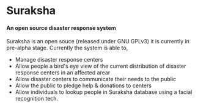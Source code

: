 # Suraksha
#### An open source disaster response system

Suraksha is an open souce (released under GNU GPLv3) it is currently in pre-alpha stage. Currently the system is able to, 
* Manage disaster response centers
* Allow people a bird's eye view of the current distribution of disaster response centers in an affected arear
* Allow disaster centers to communicate their needs to the public
* Allow the public to pledge help & donations to centers
* Allow individuals to lookup people in Suraksha database using a facial recognition tech. 

